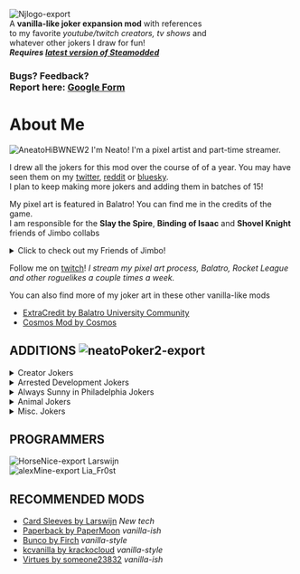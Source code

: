 

![Njlogo-export](https://github.com/user-attachments/assets/b8557954-122b-4f95-8afb-d04c41d9803a) <br>
A **vanilla-like joker expansion mod** with references <br>to my favorite *youtube/twitch creators, tv shows* and<br> whatever other jokers I draw for fun!<br>
***Requires [latest version of Steamodded](https://github.com/Steamodded/smods/wiki)***
### Bugs? Feedback?<br> Report here: [Google Form](https://forms.gle/Riyai7krZrmHRfsJ8)


# About Me
![AneatoHiBWNEW2](https://github.com/user-attachments/assets/5f1b6ded-700a-432e-b323-a8b4f6ded044) I'm Neato! I'm a pixel artist and part-time streamer.

I drew all the jokers for this mod over the course of of a year. You may have seen them on my [twitter](https://x.com/NEAT0QUEEN), [reddit](https://www.reddit.com/user/neatoqueen/submitted/) or [bluesky](https://bsky.app/profile/neato.live). <br> 
I plan to keep making more jokers and adding them in batches of 15! 



My pixel art is featured in Balatro! You can find me in the credits of the game. <br>
I am responsible for the **Slay the Spire**, **Binding of Isaac** and **Shovel Knight** friends of Jimbo collabs 

<details> 
<summary> Click to check out my Friends of Jimbo! </summary>
<img src="https://github.com/user-attachments/assets/f6044581-e256-400b-adbc-b60586119820" alt="Neato FoJs">
</details>

Follow me on [twitch](https://www.twitch.tv/neato)! 
*I stream my pixel art process, Balatro, Rocket League and other roguelikes a couple times a week.*

You can also find more of my joker art in these other vanilla-like mods
- [ExtraCredit by Balatro University Community](https://github.com/GuilloryCraft/ExtraCredit/tree/main)
- [Cosmos Mod by Cosmos](https://github.com/neatoqueen/Cosmos)

## ADDITIONS ![neatoPoker2-export](https://github.com/user-attachments/assets/52341aeb-17cc-405a-ad6b-a756c2ebeec8)


<details> 
<summary> Creator Jokers </summary>
- Frosted Prime Rib <a href="https://www.youtube.com/channel/UCnrdFUk_XfPJooztStcHG4g">Frost Prime</a><br>
- Lock In Joker <a href="https://www.youtube.com/NorthernLion">Northernlion</a><br>
- Unpaid Intern <a href="https://www.youtube.com/@stanz">Stanz</a><br>
- JokerZD <a href=https://www.youtube.com/@ProZD">ProZD</a>
</details>

<details>
<summary> Arrested Development Jokers </summary>
- Blue Myself <br>
- Banana Stand <br>
- Ice Cream Sandwich <br>
- Spare Cutoffs 
</details>

<details>
<summary> Always Sunny in Philadelphia Jokers </summary>
- Wild Card Charlie <br>
- Dayman <br>
- Nightman
</details>

<details>
<summary> Animal Jokers </summary>
- Dogs Playing Balatro <br>
- Australian Shepard Dog <br>
- Tabby Cat
</details>

<details>
<summary> Misc. Jokers </summary>
- Hatsune Joku <br>
</details>

## PROGRAMMERS
![HorseNice-export](https://github.com/user-attachments/assets/4cedfbcf-3c7f-4ca8-b773-0cb194583fe4) Larswijn <br>
![alexMine-export](https://github.com/user-attachments/assets/c2eca34a-8161-461a-ab0e-a64afa56d728) Lia_Fr0st

## RECOMMENDED MODS
- [Card Sleeves by Larswijn](https://github.com/larswijn/CardSleeves) *New tech*
- [Paperback by PaperMoon](https://github.com/GitNether/paperback) *vanilla-ish*
- [Bunco by Firch](https://github.com/Firch/Bunco) *vanilla-style*
- [kcvanilla by krackocloud](https://github.com/kcgidw/kcvanilla) *vanilla-style*
- [Virtues by someone23832](https://github.com/someone23832/Virtues) *vanilla-ish*
